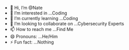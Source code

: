 - 👋 Hi, I’m @Nate
- 👀 I’m interested in ...Coding
- 🌱 I’m currently learning ...Coding
- 💞️ I’m looking to collaborate on ...Cybersecurity Experts
- 📫 How to reach me ...Find Me
- 😄 Pronouns: ...He/Him
- ⚡ Fun fact: ...Nothing

<!---
PewDePine/PewDePine is a ✨ special ✨ repository because its `README.md` (this file) appears on your GitHub profile.
You can click the Preview link to take a look at your changes.
--->
